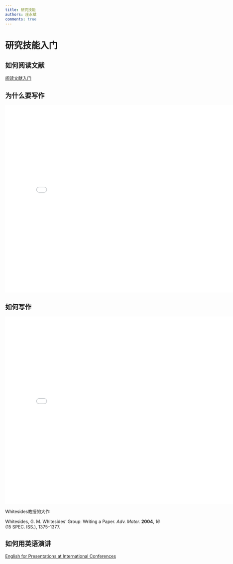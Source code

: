 ```yaml
---
title: 研究技能
authors: 庄永斌
comments: true
---
```


# 研究技能入门

## 如何阅读文献

[阅读文献入门](https://web.stanford.edu/class/ee384m/Handouts/HowtoReadPaper.pdf)

## 为什么要写作

<iframe width="800" height="600" src="//player.bilibili.com/player.html?isOutside=true&aid=63160009&bvid=BV1M441197RS&cid=109693938&p=1" scrolling="no" border="0" frameborder="no" framespacing="0" allowfullscreen="true"></iframe>

## 如何写作


<iframe width="800" height="600" src="//player.bilibili.com/player.html?aid=73708985&bvid=BV1TE411h7B9&cid=126075594&page=1" scrolling="no" border="0" frameborder="no" framespacing="0" allowfullscreen="true"> </iframe>



Whitesides教授的大作

Whitesides, G. M. Whitesides’ Group: Writing a Paper. *Adv. Mater.* **2004**, *16* (15 SPEC. ISS.), 1375–1377.

## 如何用英语演讲

[English for Presentations at International Conferences](https://book.douban.com/subject/25773106/)

